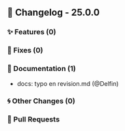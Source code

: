 ## 🚀 Changelog - 25.0.0

### ✨ Features (0)

### 🐛 Fixes (0)

### 📖 Documentation (1)
- docs: typo en revision.md (@Delfin)
### 🌀 Other Changes (0)

### 🔗 Pull Requests
